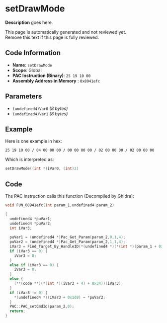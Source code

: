 # setDrawMode

**Description** goes here.

This page is automatically generated and not reviewed yet.<br>Remove this text if this page is fully reviewed.

## Code Information

- **Name**: `setDrawMode`
- **Scope**: Global
- **PAC Instruction (Binary)**: `25 19 10 00`
- **Assembly Address in Memory** : `0x8941efc`

## Parameters

- `(undefined4)Var0` *(8 bytes)*
- `(undefined4)Var1` *(8 bytes)*

## Example

Here is one example in hex:

```25 19 10 00 / 04 00 00 00 / 00 00 00 00 / 02 00 00 00 / 02 00 00 00```

Which is interpreted as:

```c
setDrawMode((int *)iVar0, (int)2)
```

## Code

Ths PAC instruction calls this function (Decompiled by Ghidra):

```c
void FUN_08941efc(int param_1,undefined4 param_2)

{
  undefined4 *puVar1;
  undefined4 *puVar2;
  int iVar3;
  
  puVar1 = (undefined4 *)Pac_Get_Param(param_2,0,1,4);
  puVar2 = (undefined4 *)Pac_Get_Param(param_2,1,1,4);
  iVar3 = Find_Target_By_HandleID(*(undefined4 *)(*(int *)(param_1 + 0x10) + 0xe8),*puVar1,1);
  if (iVar3 == 0) {
    iVar3 = 0;
  }
  else if (iVar3 == 0) {
    iVar3 = 0;
  }
  else {
    (**(code **)(*(int *)(iVar3 + 4) + 0x34))(iVar3);
  }
  if (iVar3 != 0) {
    *(undefined4 *)(iVar3 + 0x1d8) = *puVar2;
  }
  PAC::PAC_setCmdId(param_2,0);
  return;
}
```

